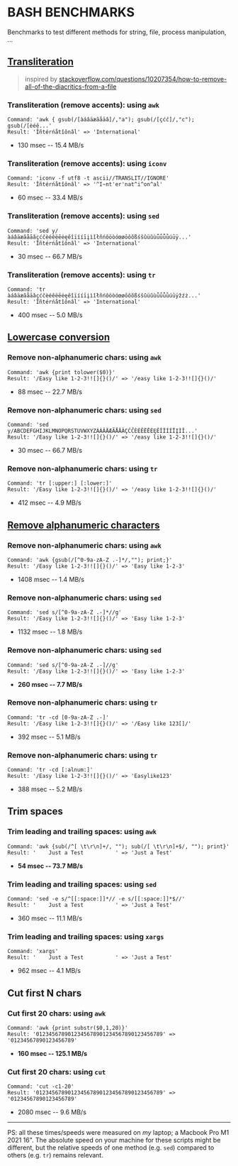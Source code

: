 # BASH BENCHMARKS
Benchmarks to test different methods for string, file, process manipulation, ...

## [Transliteration](https://github.com/pforret/bash_benchmarks/blob/main/transliteration.sh)

> inspired by [stackoverflow.com/questions/10207354/how-to-remove-all-of-the-diacritics-from-a-file](https://stackoverflow.com/questions/10207354/how-to-remove-all-of-the-diacritics-from-a-file)

### Transliteration (remove accents): using `awk`
```
Command: 'awk { gsub(/[àáâäæãåāǎ]/,"a"); gsub(/[çćč]/,"c"); gsub(/[èéê...'
Result: 'Îñtérńåtîônâl' => 'International'
```
* 130 msec -- 15.4 MB/s

### Transliteration (remove accents): using `iconv`
```
Command: 'iconv -f utf8 -t ascii//TRANSLIT//IGNORE'
Result: 'Îñtérńåtîônâl' => '^I~nt'er'nat^i^on^al'
```
* 60 msec -- 33.4 MB/s

### Transliteration (remove accents): using `sed`
```
Command: 'sed y/àáâäæãåāǎçćčèéêëēėęěîïííīįìǐłñńôöòóœøōǒõßśšûüǔùǖǘǚǜúūÿ...'
Result: 'Îñtérńåtîônâl' => 'International'
```
* 30 msec -- 66.7 MB/s

### Transliteration (remove accents): using `tr`
```
Command: 'tr àáâäæãåāǎçćčèéêëēėęěîïííīįìǐłñńôöòóœøōǒõßśšûüǔùǖǘǚǜúūÿžźż...'
Result: 'Îñtérńåtîônâl' => 'International'
```
* 400 msec -- 5.0 MB/s


## [Lowercase conversion](https://github.com/pforret/bash_benchmarks/blob/main/lowercase.sh)

### Remove non-alphanumeric chars: using `awk`
```
Command: 'awk {print tolower($0)}'
Result: '/Easy like 1-2-3!![]{}()/' => '/easy like 1-2-3!![]{}()/'
```
* 88 msec -- 22.7 MB/s

### Remove non-alphanumeric chars: using `sed`
```
Command: 'sed y/ABCDEFGHIJKLMNOPQRSTUVWXYZÀÁÂÄÆÃÅĀǍÇĆČÈÉÊËĒĖĘĚÎÏÍÍĪĮÌǏ...'
Result: '/Easy like 1-2-3!![]{}()/' => '/easy like 1-2-3!![]{}()/'
```
* 30 msec -- 66.7 MB/s

### Remove non-alphanumeric chars: using `tr`
```
Command: 'tr [:upper:] [:lower:]'
Result: '/Easy like 1-2-3!![]{}()/' => '/easy like 1-2-3!![]{}()/'
```
* 412 msec -- 4.9 MB/s


## [Remove alphanumeric characters]()

### Remove non-alphanumeric chars: using `awk`
```
Command: 'awk {gsub(/[^0-9a-zA-Z .-]*/,""); print;}'
Result: '/Easy like 1-2-3!![]{}()/' => 'Easy like 1-2-3'
```
* 1408 msec -- 1.4 MB/s

### Remove non-alphanumeric chars: using `sed`
```
Command: 'sed s/[^0-9a-zA-Z .-]*//g'
Result: '/Easy like 1-2-3!![]{}()/' => 'Easy like 1-2-3'
```
* 1132 msec -- 1.8 MB/s

### Remove non-alphanumeric chars: using `sed`
```
Command: 'sed s/[^0-9a-zA-Z .-]//g'
Result: '/Easy like 1-2-3!![]{}()/' => 'Easy like 1-2-3'
```
* **260 msec -- 7.7 MB/s**

### Remove non-alphanumeric chars: using `tr`
```
Command: 'tr -cd [0-9a-zA-Z .-]'
Result: '/Easy like 1-2-3!![]{}()/' => '/Easy like 123[]/'
```
* 392 msec -- 5.1 MB/s

### Remove non-alphanumeric chars: using `tr`
```
Command: 'tr -cd [:alnum:]'
Result: '/Easy like 1-2-3!![]{}()/' => 'Easylike123'
```
* 388 msec -- 5.2 MB/s


## Trim spaces

### Trim leading and trailing spaces: using `awk`
```
Command: 'awk {sub(/^[ \t\r\n]+/, ""); sub(/[ \t\r\n]+$/, ""); print}'
Result: '    Just a Test          ' => 'Just a Test'
```
* **54 msec -- 73.7 MB/s**

### Trim leading and trailing spaces: using `sed`
```
Command: 'sed -e s/^[[:space:]]*// -e s/[[:space:]]*$//'
Result: '    Just a Test          ' => 'Just a Test'
```
* 360 msec -- 11.1 MB/s

### Trim leading and trailing spaces: using `xargs`
```
Command: 'xargs'
Result: '    Just a Test          ' => 'Just a Test'
```
* 962 msec -- 4.1 MB/s

## Cut first N chars

### Cut first 20 chars: using `awk`
```
Command: 'awk {print substr($0,1,20)}'
Result: '0123456789012345678901234567890123456789' => '01234567890123456789'
```
* **160 msec -- 125.1 MB/s**

### Cut first 20 chars: using `cut`
```
Command: 'cut -c1-20'
Result: '0123456789012345678901234567890123456789' => '01234567890123456789'
```
* 2080 msec -- 9.6 MB/s


---
PS: all these times/speeds were measured on _my_ laptop; a Macbook Pro M1 2021 16". 
The absolute speed on your machine for these scripts might be different, 
but the relative speeds of one method (e.g. `sed`) compared to others (e.g. `tr`) remains relevant.
